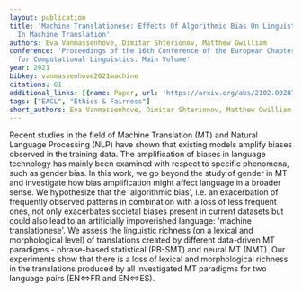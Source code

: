 ```yaml
---
layout: publication
title: 'Machine Translationese: Effects Of Algorithmic Bias On Linguistic Complexity
  In Machine Translation'
authors: Eva Vanmassenhove, Dimitar Shterionov, Matthew Gwilliam
conference: 'Proceedings of the 16th Conference of the European Chapter of the Association
  for Computational Linguistics: Main Volume'
year: 2021
bibkey: vanmassenhove2021machine
citations: 61
additional_links: [{name: Paper, url: 'https://arxiv.org/abs/2102.00287'}]
tags: ["EACL", "Ethics & Fairness"]
short_authors: Eva Vanmassenhove, Dimitar Shterionov, Matthew Gwilliam
---
```

Recent studies in the field of Machine Translation (MT) and Natural Language
Processing (NLP) have shown that existing models amplify biases observed in the
training data. The amplification of biases in language technology has mainly
been examined with respect to specific phenomena, such as gender bias. In this
work, we go beyond the study of gender in MT and investigate how bias
amplification might affect language in a broader sense. We hypothesize that the
'algorithmic bias', i.e. an exacerbation of frequently observed patterns in
combination with a loss of less frequent ones, not only exacerbates societal
biases present in current datasets but could also lead to an artificially
impoverished language: 'machine translationese'. We assess the linguistic
richness (on a lexical and morphological level) of translations created by
different data-driven MT paradigms - phrase-based statistical (PB-SMT) and
neural MT (NMT). Our experiments show that there is a loss of lexical and
morphological richness in the translations produced by all investigated MT
paradigms for two language pairs (EN<=>FR and EN<=>ES).
